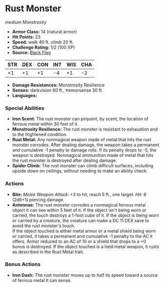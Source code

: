 # Rust Monster

*medium* *Monstrosity*

- **Armor Class:** 14 (natural armor)
- **Hit Points:** 23 
- **Speed:** walk 40 ft. climb 20 ft.
- **Challenge Rating:** 1/2 (100 XP)
- **Source:** [Black Flag](https://koboldpress.com/kpstore/product/tovrpg-pg-mv/)

| STR | DEX | CON | INT | WIS | CHA |
| --- | --- | --- | --- | --- | --- |
| +1 | +1 | +1 | -4 | +1 | -2 |

- **Damage Resistances:** Monstrosity Resilience
- **Senses:** darkvision 60 ft., tremorsense 30 ft.
- **Languages:** 

### Special Abilities

- **Iron Scent:** The rust monster can pinpoint, by scent, the location of ferrous metal within 30 feet of it.
- **Monstrosity Resilience:** The rust monster is resistant to exhaustion and to the frightened condition.
- **Rust Metal:** Any nonmagical weapon made of metal that hits the rust monster corrodes. After dealing damage, the weapon takes a permanent and cumulative -1 penalty to damage rolls. If its penalty drops to -5, the weapon is destroyed. Nonmagical ammunition made of metal that hits the rust monster is destroyed after dealing damage.
- **Spider Climb:** The rust monster can climb difficult surfaces, including upside down on ceilings, without needing to make an ability check.

### Actions

- **Bite:** _Melee Weapon Attack:_ +3 to hit, reach 5 ft., one target. _Hit:_ 8 (2d6+1) piercing damage.
- **Antennae:** The rust monster corrodes a nonmagical ferrous metal object it can see within 5 feet of it. If the object isn't being worn or carried, the touch destroys a 1-foot cube of it. If the object is being worn or carried by a creature, the creature can make a DC 11 DEX save to avoid the rust monster's touch.<br>If the object touched is either metal armor or a metal shield being worn or carried, it takes a permanent and cumulative -1 penalty to the AC it offers. Armor reduced to an AC of 10 or a shield that drops to a +0 bonus is destroyed. If the object touched is a held metal weapon, it rusts as described in the Rust Metal trait.

### Bonus Actions

- **Iron Dash:** The rust monster moves up to half its speed toward a source of ferrous metal it can sense.
